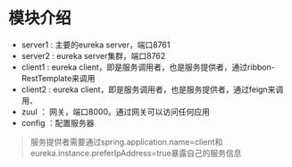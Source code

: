 # 模块介绍

- server1 : 主要的eureka server，端口8761
- server2 : eureka server集群，端口8762
- client1 : eureka client，即是服务调用者，也是服务提供者，通过ribbon-RestTemplate来调用
- client2 : eureka client，即是服务调用者，也是服务提供者，通过feign来调用、
- zuul ： 网关，端口8000。通过网关可以访问任何应用
- config ：配置服务器

> 服务提供者需要通过spring.application.name=client和eureka.instance.preferIpAddress=true暴露自己的服务信息